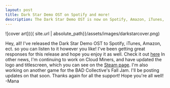```yaml
---
layout: post
title: Dark Star Demo OST on Spotify and more!
description: The Dark Star Demo OST is now on Spotify, Amazon, iTunes, ect. Get it now!
---
```


![cover art]({{ site.url | absolute_path}}/assets/images/darkstarcover.png)

Hey, all!
I've released the Dark Star Demo OST to Spotify, iTunes, Amazon, ect. so you can listen to it however you like! I've been getting great responses for this release and hope you enjoy it as well.
Check it out [here](https://distrokid.com/hyperfollow/manadream/dark-star-demo-original-video-game-soundtrack)
In other news, I'm continuing to work on Cloud Miners, and have updated the logo and titlescreen, which you can see on the [Steam page](https://store.steampowered.com/app/1244410).
I'm also working on another game for the BAD Collective's Fall Jam. I'll be posting updates on that soon.
Thanks again for all the support! Hope you're all well!
-Mana
